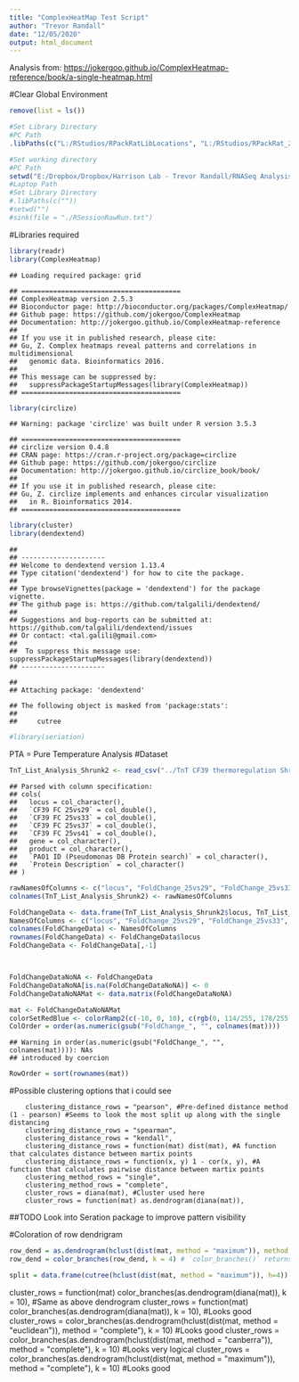 ```yaml
---
title: "ComplexHeatMap Test Script"
author: "Trevor Randall"
date: "12/05/2020"
output: html_document
---
```


Analysis from: https://jokergoo.github.io/ComplexHeatmap-reference/book/a-single-heatmap.html




#Clear Global Environment

```r
remove(list = ls())
```



```r
#Set Library Directory
#PC Path
.libPaths(c("L:/RStudios/RPackRatLibLocations", "L:/RStudios/RPackRat_2019_04_DESEQLibs"))

#Set working directory
#PC Path
setwd("E:/Dropbox/Dropbox/Harrison Lab - Trevor Randall/RNASeq Analysis/RNASeqAnlyPkrat_2020_03/Analysis Temp X vs X/Secondary Analyses/CF39 25_vs_OtherTemps/TnT Heatmaps")
#Laptop Path
#Set Library Directory
#.libPaths(c(""))
#setwd("")
#sink(file = "./RSessionRawRun.txt") 
```


#Libraries required

```r
library(readr)
library(ComplexHeatmap)
```

```
## Loading required package: grid
```

```
## ========================================
## ComplexHeatmap version 2.5.3
## Bioconductor page: http://bioconductor.org/packages/ComplexHeatmap/
## Github page: https://github.com/jokergoo/ComplexHeatmap
## Documentation: http://jokergoo.github.io/ComplexHeatmap-reference
## 
## If you use it in published research, please cite:
## Gu, Z. Complex heatmaps reveal patterns and correlations in multidimensional 
##   genomic data. Bioinformatics 2016.
## 
## This message can be suppressed by:
##   suppressPackageStartupMessages(library(ComplexHeatmap))
## ========================================
```

```r
library(circlize)
```

```
## Warning: package 'circlize' was built under R version 3.5.3
```

```
## ========================================
## circlize version 0.4.8
## CRAN page: https://cran.r-project.org/package=circlize
## Github page: https://github.com/jokergoo/circlize
## Documentation: http://jokergoo.github.io/circlize_book/book/
## 
## If you use it in published research, please cite:
## Gu, Z. circlize implements and enhances circular visualization 
##   in R. Bioinformatics 2014.
## ========================================
```

```r
library(cluster)
library(dendextend)
```

```
## 
## ---------------------
## Welcome to dendextend version 1.13.4
## Type citation('dendextend') for how to cite the package.
## 
## Type browseVignettes(package = 'dendextend') for the package vignette.
## The github page is: https://github.com/talgalili/dendextend/
## 
## Suggestions and bug-reports can be submitted at: https://github.com/talgalili/dendextend/issues
## Or contact: <tal.galili@gmail.com>
## 
## 	To suppress this message use:  suppressPackageStartupMessages(library(dendextend))
## ---------------------
```

```
## 
## Attaching package: 'dendextend'
```

```
## The following object is masked from 'package:stats':
## 
##     cutree
```

```r
#library(seriation)
```

PTA = Pure Temperature Analysis
#Dataset

```r
TnT_List_Analysis_Shrunk2 <- read_csv("../TnT CF39 thermoregulation Shrunk2-2.csv")
```

```
## Parsed with column specification:
## cols(
##   locus = col_character(),
##   `CF39 FC 25vs29` = col_double(),
##   `CF39 FC 25vs33` = col_double(),
##   `CF39 FC 25vs37` = col_double(),
##   `CF39 FC 25vs41` = col_double(),
##   gene = col_character(),
##   product = col_character(),
##   `PAO1 ID (Pseudomonas DB Protein search)` = col_character(),
##   `Protein Description` = col_character()
## )
```

```r
rawNamesOfColumns <- c("locus", "FoldChange_25vs29", "FoldChange_25vs33", "FoldChange_25vs37", "FoldChange_25vs41", "Gene", "Product", "PAO1_ID", "Protein Description")
colnames(TnT_List_Analysis_Shrunk2) <- rawNamesOfColumns

FoldChangeData <- data.frame(TnT_List_Analysis_Shrunk2$locus, TnT_List_Analysis_Shrunk2$FoldChange_25vs29, TnT_List_Analysis_Shrunk2$FoldChange_25vs33, TnT_List_Analysis_Shrunk2$FoldChange_25vs37, TnT_List_Analysis_Shrunk2$FoldChange_25vs41)
NamesOfColumns <- c("locus", "FoldChange_25vs29", "FoldChange_25vs33", "FoldChange_25vs37", "FoldChange_25vs41")
colnames(FoldChangeData) <- NamesOfColumns
rownames(FoldChangeData) <- FoldChangeData$locus
FoldChangeData <- FoldChangeData[,-1]



FoldChangeDataNoNA <- FoldChangeData
FoldChangeDataNoNA[is.na(FoldChangeDataNoNA)] <- 0
FoldChangeDataNoNAMat <- data.matrix(FoldChangeDataNoNA)
```


```r
mat <- FoldChangeDataNoNAMat
colorSetRedBlue <- colorRamp2(c(-10, 0, 10), c(rgb(0, 114/255, 178/255), "white", rgb(213/255, 94/255, 0))) #First color is Blue and second is Vermillion from the Nature Colorblind palette
ColOrder = order(as.numeric(gsub("FoldChange_", "", colnames(mat))))
```

```
## Warning in order(as.numeric(gsub("FoldChange_", "", colnames(mat)))): NAs
## introduced by coercion
```

```r
RowOrder = sort(rownames(mat))
```



#Possible clustering options that i could see

        clustering_distance_rows = "pearson", #Pre-defined distance method (1 - pearson) #Seems to look the most split up along with the single distancing
        clustering_distance_rows = "spearman",
        clustering_distance_rows = "kendall",
        clustering_distance_rows = function(mat) dist(mat), #A function that calculates distance between martix points
        clustering_distance_rows = function(x, y) 1 - cor(x, y), #A function that calculates pairwise distance between martix points
        clustering_method_rows = "single",
        clustering_method_rows = "complete",
        cluster_rows = diana(mat), #Cluster used here
        cluster_rows = function(mat) as.dendrogram(diana(mat)),
        
##TODO Look into Seration package to improve pattern visibility

#Coloration of row dendrigram

```r
row_dend = as.dendrogram(hclust(dist(mat, method = "maximum")), method = "complete")
row_dend = color_branches(row_dend, k = 4) # `color_branches()` returns a dendrogram object

split = data.frame(cutree(hclust(dist(mat, method = "maximum")), h=4))
```

  cluster_rows = function(mat) color_branches(as.dendrogram(diana(mat)), k = 10), #Same as above dendrogram
  cluster_rows = function(mat) color_branches(as.dendrogram(diana(mat)), k = 10), #Looks good
  cluster_rows = color_branches(as.dendrogram(hclust(dist(mat, method = "euclidean")), method = "complete"), k = 10) #Looks good
  cluster_rows = color_branches(as.dendrogram(hclust(dist(mat, method = "canberra")), method = "complete"), k = 10) #Looks very logical
  cluster_rows = color_branches(as.dendrogram(hclust(dist(mat, method = "maximum")), method = "complete"), k = 10) #Looks good










